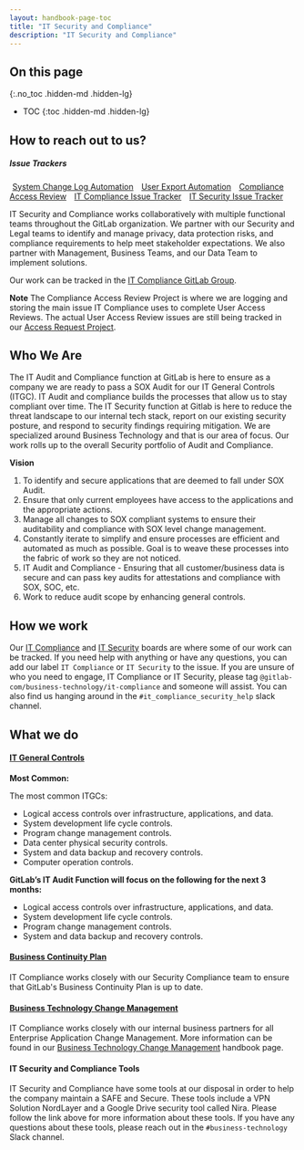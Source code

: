 ```yaml
---
layout: handbook-page-toc
title: "IT Security and Compliance"
description: "IT Security and Compliance"
---
```

<link rel="stylesheet" type="text/css" href="/stylesheets/biztech.css" />

## On this page
{:.no_toc .hidden-md .hidden-lg}

- TOC
{:toc .hidden-md .hidden-lg}

## <i class="far fa-paper-plane" id="biz-tech-icons"></i> How to reach out to us? 

<div class="flex-row" markdown="0">
  <div>
    <h5>Issue Trackers</h5>
    <a href="https://gitlab.com/gitlab-com/business-technology/it-compliance/it-automation/change-log-automation/-/issues/new" class="btn btn-purple" style="width:180px;margin:5px;">System Change Log Automation</a>
    <a href="https://gitlab.com/gitlab-com/business-technology/it-compliance/it-automation/user-export-automation/-/issues/new" class="btn btn-purple" style="width:180px;margin:5px;">User Export Automation</a>
    <a href="https://gitlab.com/gitlab-com/business-technology/it-compliance/it-access-review/-/issues/new" class="btn btn-purple" style="width:180px;margin:5px;">Compliance Access Review</a>
    <a href="https://gitlab.com/gitlab-com/business-technology/it-compliance/it-compliance-issue-tracker/-/issues/new" class="btn btn-purple" style="width:180px;margin:5px;">IT Compliance Issue Tracker</a>
    <a href="https://gitlab.com/gitlab-com/business-technology/it-compliance/it-security/-/issues/new" class="btn btn-purple" style="width:180px;margin:5px;">IT Security Issue Tracker</a>
  </div>
 </div>

IT Security and Compliance works collaboratively with multiple functional teams throughout the GitLab organization. We partner with our Security and Legal teams to identify and manage privacy, data protection risks, and compliance requirements to help meet stakeholder expectations. We also partner with Management, Business Teams, and our Data Team to implement solutions. 

Our work can be tracked in the [IT Compliance GitLab Group](https://gitlab.com/gitlab-com/business-technology/it-compliance). 

**Note** The Compliance Access Review Project is where we are logging and storing the main issue IT Compliance uses to complete User Access Reviews. The actual User Access Review issues are still being tracked in our [Access Request Project](https://gitlab.com/gitlab-com/team-member-epics/access-requests/-/issues).

## Who We Are

The IT Audit and Compliance function at GitLab is here to ensure as a company we are ready to pass a SOX Audit for our IT General Controls (ITGC). IT Audit and compliance builds the processes that allow us to stay compliant over time. The IT Security function at Gitlab is here to reduce the threat landscape to our internal tech stack, report on our existing security posture, and respond to security findings requiring mitigation. We are specialized around Business Technology and that is our area of focus. Our work rolls up to the overall Security portfolio of Audit and Compliance.

**Vision**
1. To identify and secure applications that are deemed to fall under SOX Audit.
1. Ensure that only current employees have access to the applications and the appropriate actions. 
1. Manage all changes to SOX compliant systems to ensure their auditability and compliance with SOX level change management.
1. Constantly iterate to simplify and ensure processes are efficient and automated as much as possible.  Goal is to weave these processes into the fabric of work so they are not noticed. 
1. IT Audit and Compliance - Ensuring that all customer/business data is secure and can pass key audits for attestations and compliance with SOX, SOC, etc.
1. Work to reduce audit scope by enhancing general controls.

## How we work

Our [IT Compliance](https://gitlab.com/groups/gitlab-com/-/boards/1802558?label_name[]=IT%20Compliance) and [IT Security](https://gitlab.com/groups/gitlab-com/-/boards/3481285) boards are where some of our work can be tracked. If you need help with anything or have any questions, you can add our label `IT Compliance` or `IT Security` to the issue. If you are unsure of who you need to engage, IT Compliance or IT Security, please tag `@gitlab-com/business-technology/it-compliance` and someone will assist. You can also find us hanging around in the `#it_compliance_security_help` slack channel. 

## What we do

#### [IT General Controls](https://about.gitlab.com/handbook/business-technology/it-compliance/ITGC.html) 

**Most Common:**

The most common ITGCs:

* Logical access controls over infrastructure, applications, and data.
* System development life cycle controls.
* Program change management controls.
* Data center physical security controls.
* System and data backup and recovery controls.
* Computer operation controls.
 
**GitLab’s IT Audit Function will focus on the following for the next 3 months:**
* Logical access controls over infrastructure, applications, and data.
* System development life cycle controls.
* Program change management controls.
* System and data backup and recovery controls.

#### [Business Continuity Plan](/handbook/business-technology/gitlab-business-continuity-plan/)

IT Compliance works closely with our Security Compliance team to ensure that GitLab's Business Continuity Plan is up to date. 

#### [Business Technology Change Management](/handbook/business-technology/change-management/)

IT Compliance works closely with our internal business partners for all Enterprise Application Change Management. More information can be found in our [Business Technology Change Management](/handbook/business-technology/change-management/) handbook page. 

#### IT Security and Compliance Tools

IT Security and Compliance have some tools at our disposal in order to help the company maintain a SAFE and Secure. These tools include a VPN Solution NordLayer and a Google Drive security tool called Nira. Please follow the link above for more information about these tools. If you have any questions about these tools, please reach out in the `#business-technology` Slack channel. 


